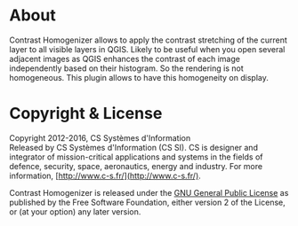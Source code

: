 # About

Contrast Homogenizer allows to apply the contrast stretching of the current layer to all visible layers in QGIS. Likely to be useful when you open several adjacent images as QGIS enhances the contrast of each image independently based on their histogram. So the rendering is not homogeneous. This plugin allows to have this homogeneity on display.

# Copyright & License

Copyright 2012-2016, CS Systèmes d'Information  
Released by CS Systèmes d'Information (CS SI). CS is designer and integrator of mission-critical applications and systems in the fields of defence, security, space, aeronautics, energy and industry.
For more information, [http://www.c-s.fr/](http://www.c-s.fr/).

Contrast Homogenizer is released under the [GNU General Public License](COPYING) as published by the Free Software Foundation, either version 2 of the License, or (at your option) any later version.
